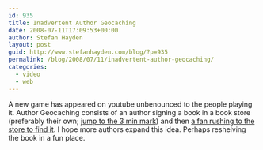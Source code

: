 ```yaml
---
id: 935
title: Inadvertent Author Geocaching
date: 2008-07-11T17:09:53+00:00
author: Stefan Hayden
layout: post
guid: http://www.stefanhayden.com/blog/?p=935
permalink: /blog/2008/07/11/inadvertent-author-geocaching/
categories:
  - video
  - web
---
```

A new game has appeared on youtube unbenounced to the people playing it. Author Geocaching consists of an author signing a book in a book store (preferably their own; <a href="http://youtube.com/watch?v=Lz-sF57otRk">jump to the 3 min mark</a>) and then <a href="http://youtube.com/watch?v=VZjk28k0n0o">a fan rushing to the store to find it</a>. I hope more authors expand this idea. Perhaps reshelving the book in a fun place.

<object width="425" height="344"><param name="movie" value="http://www.youtube.com/v/VZjk28k0n0o&hl=en&fs=1"></param><param name="allowFullScreen" value="true"></param><embed src="http://www.youtube.com/v/VZjk28k0n0o&hl=en&fs=1" type="application/x-shockwave-flash" allowfullscreen="true" width="425" height="344"></embed></object>